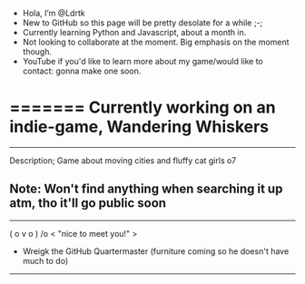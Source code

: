 - Hola, I’m @Ldrtk
- New to GitHub so this page will be pretty desolate for a while ;-;
- Currently learning Python and Javascript, about a month in.
- Not looking to collaborate at the moment. Big emphasis on the moment though.
- YouTube if you'd like to learn more about my game/would like to contact: gonna make one soon.

<!---
Ldrtk/Ldrtk is a ✨ special ✨ repository because its `README.md` (this file) appears on your GitHub profile.
You can click the Preview link to take a look at your changes. 
--->
=======
Currently working on an indie-game, Wandering Whiskers 
=======
-------
Description; Game about moving cities and fluffy cat girls o7

Note: Won't find anything when searching it up atm, tho it'll go public soon
-------


------

( o v o ) /o    < "nice to meet you!" >

- Wreigk the GitHub Quartermaster (furniture coming so he doesn't have much to do)

------
